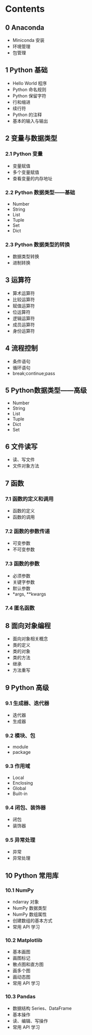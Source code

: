 &emsp;
# Contents

## 0 Anaconda
- Miniconda 安装
- 环境管理
- 包管理



## 1 Python 基础
- Hello World 程序
- Python 命名规则
- Python 保留字符
- 行和缩进
- 续行符
- Python 的注释
- 基本的输入与输出

## 2 变量与数据类型
### 2.1 Python 变量
- 变量赋值
- 多个变量赋值
- 查看变量的内存地址

### 2.2 Python 数据类型——基础
- Number
- String
- List
- Tuple
- Set
- Dict

### 2.3 Python 数据类型的转换
- 数据类型转换
- 进制转换

## 3 运算符
- 算术运算符
- 比较运算符
- 赋值运算符
- 位运算符
- 逻辑运算符
- 成员运算符
- 身份运算符


## 4 流程控制
- 条件语句
- 循环语句
- break;continue;pass

## 5 Python数据类型——高级
- Number
- String
- List
- Tuple
- Dict
- Set

## 6 文件读写
- 读、写文件
- 文件对象方法

## 7 函数
### 7.1 函数的定义和调用
- 函数的定义
- 函数的调用
### 7.2 函数的参数传递
- 可变参数
- 不可变参数


### 7.3 函数的参数
- 必须参数
- 关键字参数
- 默认参数
- *args, **kwargs
### 7.4 匿名函数

## 8 面向对象编程
- 面向对象相关概念
- 类的定义
- 类的对象
- 类的方法
- 继承
- 方法重写


## 9 Python 高级
### 9.1 生成器、迭代器
- 迭代器
- 生成器
### 9.2 模块、包
- module
- package
### 9.3 作用域
- Local
- Enclosing
- Global
- Built-in
### 9.4 闭包、装饰器
- 闭包
- 装饰器
### 9.5 异常处理
- 异常
- 异常处理


## 10 Python 常用库
### 10.1 NumPy
- ndarray 对象
- NumPy 数据类型
- NumPy 数组属性
- 创建数组的基本方式
- 常用 API 学习
### 10.2 Matplotlib
- 基本画图
- 画图标记
- 散点图和直方图
- 画多个图
- 画动态图
- 常用 API 学习

### 10.3 Pandas
- 数据结构 Series、DataFrame
- 基本操作
- 读、编辑、写操作
- 常用 API 学习





